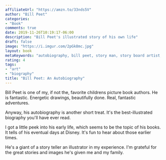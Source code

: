 ```yaml
---
affiliateUrl: "https://amzn.to/33nds5V"
author: "Bill Peet"
categories:
- "Book"
comments: true
date: 2019-11-26T10:19:17-06:00
description: "Bill Peet's illustrated story of his own life"
draft: false
image: "https://i.imgur.com/2pGk8mc.jpg"
layout: book
metaKeywords: "autobiography, bill peet, story man, story board artist, childrens book artist, illustrator"
rating: 4
tags:
- "art"
- "biography"
title: "Bill Peet: An Autobiography"
---
```


Bill Peet is one of my, if not the, favorite childrens picture book authors.  He is fantastic.  Energetic drawings, beautifully done.  Real, fantastic adventures.  

Anyway, his autobiography is another short treat.  It's the best-illustrated biography you'll have ever read.  

I got a little peek into his early life, which seems to be the topic of his books.  It tells of his eventual days at Disney.  It's fun to hear about those earlier times.

He's a giant of a story teller an illustrator in my experience.  I'm grateful for the great stories and images he's given me and my family.

<!--more-->
